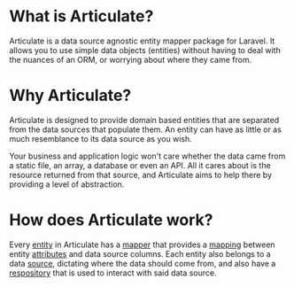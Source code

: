 # What is Articulate?

Articulate is a data source agnostic entity mapper package for Laravel. It allows you to use simple data objects (entities) 
without having to deal with the nuances of an ORM, or worrying about where they came from.

# Why Articulate?

Articulate is designed to provide domain based entities that are separated from the data sources that populate them.
An entity can have as little or as much resemblance to its data source as you wish.

Your business and application logic won't care whether the data came from a static file, an array, a database or even an API.
All it cares about is the resource returned from that source, and Articulate aims to help there by providing a level of
abstraction.

# How does Articulate work?

Every [entity](/breakdown/entities) in Articulate has a [mapper](/breakdown/mappers) that provides a 
[mapping](/breakdown/mappings) between entity [attributes](/breakdown/attributes)
and data source columns. Each entity also belongs to a data [source](/breakdown/sources), dictating where the data should come from,
and also have a [respository](/breakdown/repositories) that is used to interact with said data source. 